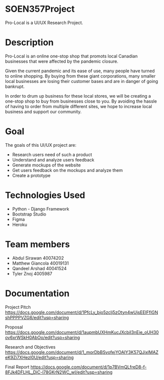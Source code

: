 # SOEN357Project

Pro-Local is a UI/UX Research Project.

<h1>Description</h1>

<p>Pro-Local is an online one-stop shop that promots local Canadian businesses that were affected by the pandemic closure.

Given the current pandemic and its ease of use, many people have turned to online shopping. By buying from these giant corporations, many smaller local businesses are losing their customer bases and are in danger of going bankrupt.

In order to drum up business for these local stores, we will be creating a one-stop shop to buy from businesses close to you. By avoiding the hassle of having to order from multiple different sites, we hope to increase local business and support our community.

</p>

<h1>Goal</h1>

<p>
The goals of this UI/UX project are:
  <ul>
    <li>Research users need of such a product </li>
    <li>Understand and analyze users feedback </li>
    <li>Generate mockups of the website </li>
    <li>Get users feedback on the mockups and analyze them </li>
    <li>Create a prototype </li> 
  </ul>
</p> 

<h1>Technologies Used</h1>

  <ul>
    <li>Python - Django Framework </li>
    <li>Bootstrap Studio </li>
    <li>Figma </li>
    <li>Heroku </li>
  </ul>
  
<h1>Team members</h1>

  <ul>
    <li>Abdul Sirawan 40074202 </li>
    <li>Matthew Giancola 40019131 </li>
    <li>Qandeel Arshad 40041524 </li>
    <li>Tyler Znoj 4005987 </li>
  </ul>
  
<h1>Documentation</h1>
  
Project Pitch
https://docs.google.com/document/d/1PfcLy_bjo5zclj5zOtyn4wUjsEEIFfIGNshPPPPVZG8/edit?usp=sharing

Proposal
https://docs.google.com/document/d/1aupmbUXHmKucJXcbil3nEie_oUH30ov6xrWSkH0AbOo/edit?usp=sharing
  
Research and Objectives
https://docs.google.com/document/d/1_morDbBSvofejYOAIY3K57QJixlMAZeK9Zi7XHezI0U/edit?usp=sharing

Final Report
https://docs.google.com/document/d/1p7BVmQLfreD8-f-8FJk4DFLHL_DiC-l78GKrN2WC_wI/edit?usp=sharing
  
  
